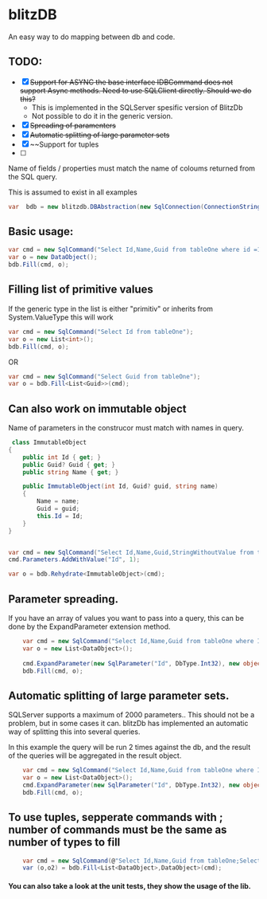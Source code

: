 # blitzDB
An easy way to do mapping between db and code.


## TODO:
- [x] ~~Support for ASYNC the base interface IDBCommand does not support Async methods. Need to use SQLClient directly. Should we do this?~~
  - This is implemented in the SQLServer spesific version of BlitzDb
  - Not possible to do it in the generic version. 
- [x] ~~Spreading of paramenters~~     
- [x] ~~Automatic splitting of large parameter sets~~
- [x] ~~Support for tuples
- [ ]  



Name of fields / properties must match the name of coloums returned from the SQL query.


This is assumed to exist in all examples

```csharp
var  bdb = new blitzdb.DBAbstraction(new SqlConnection(ConnectionString()));
```


## Basic usage:

```csharp
var cmd = new SqlCommand("Select Id,Name,Guid from tableOne where id =1");
var o = new DataObject();
bdb.Fill(cmd, o);

```

## Filling list of primitive values
If the generic type in the list is either "primitiv" or inherits from System.ValueType this will work

```csharp
var cmd = new SqlCommand("Select Id from tableOne");
var o = new List<int>();
bdb.Fill(cmd, o);
```
OR 
```csharp
var cmd = new SqlCommand("Select Guid from tableOne");
var o = bdb.Fill<List<Guid>>(cmd);
```

## Can also work on immutable object
Name of parameters in the construcor must match with names in query.

```csharp
 class ImmutableObject
{
    public int Id { get; }
    public Guid? Guid { get; }
    public string Name { get; }

    public ImmutableObject(int Id, Guid? guid, string name)
    {
        Name = name;
        Guid = guid;
        this.Id = Id;
    }
}


var cmd = new SqlCommand("Select Id,Name,Guid,StringWithoutValue from tableOne where Id =@Id ");
cmd.Parameters.AddWithValue("Id", 1);

var o = bdb.Rehydrate<ImmutableObject>(cmd);

```

## Parameter spreading.
If you have an array of values you want to pass into a query, this can be done by the ExpandParameter extension method. 
```csharp
    var cmd = new SqlCommand("Select Id,Name,Guid from tableOne where Id in(@Id) ");
    var o = new List<DataObject>();
    
    cmd.ExpandParameter(new SqlParameter("Id", DbType.Int32), new object[] { 1, 2, 4, 5, 6 });
    bdb.Fill(cmd, o);

```

## Automatic splitting of large parameter sets. 
SQLServer supports a maximum of 2000 parameters.. This should not be a problem, but in some cases it can. 
blitzDb has implemented an automatic way of splitting this into several queries.  

In this example the query will be run 2 times against the db, and the result of the queries will be aggregated in the result object.

```csharp
    var cmd = new SqlCommand("Select Id,Name,Guid from tableOne where Id in(@Id) ");
    var o = new List<DataObject>();
    cmd.ExpandParameter(new SqlParameter("Id", DbType.Int32), new object[] { 1, 2, 4, 5, 6 }, 3);// <-The 3 here indicates max number of params pr request.
    bdb.Fill(cmd, o);
```


## To use tuples, sepperate commands with ; number of commands must be the same as number of types to fill
```csharp
	var cmd = new SqlCommand(@"Select Id,Name,Guid from tableOne;Select Id,Name,Guid from tableOne where Id = 1;");
	var (o,o2) = bdb.Fill<List<DataObject>,DataObject>(cmd);
```
#### You can also take a look at the unit tests, they show the usage of the lib.
